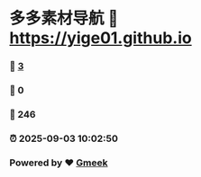 # 多多素材导航 :link: https://yige01.github.io 
### :page_facing_up: [3](https://yige01.github.io/tag.html) 
### :speech_balloon: 0 
### :hibiscus: 246 
### :alarm_clock: 2025-09-03 10:02:50 
### Powered by :heart: [Gmeek](https://github.com/Meekdai/Gmeek)
